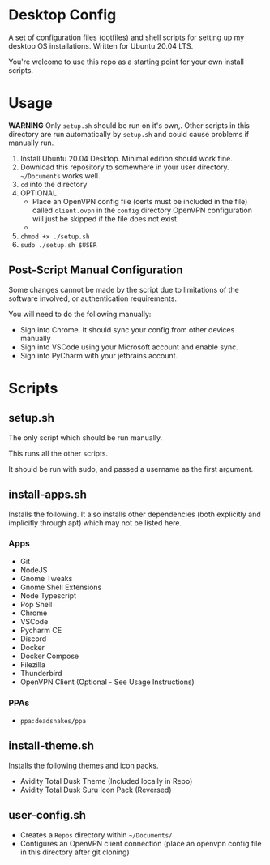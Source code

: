 # Desktop Config
A set of configuration files (dotfiles) and shell scripts for setting up my desktop OS installations. Written for Ubuntu 20.04 LTS.

You're welcome to use this repo as a starting point for your own install scripts.

# Usage
__WARNING__ Only `setup.sh` should be run on it's own,. 
Other scripts in this directory are run automatically by `setup.sh` and could cause problems if manually run.

1. Install Ubuntu 20.04 Desktop. Minimal edition should work fine.
2. Download this repository to somewhere in your user directory. `~/Documents` works well.
3. `cd` into the directory
4. OPTIONAL
    - Place an OpenVPN config file (certs must be included in the file) called `client.ovpn` in the `config` directory
    OpenVPN configuration will just be skipped if the file does not exist.
    - 
5. `chmod +x ./setup.sh`
6. `sudo ./setup.sh $USER`

## Post-Script Manual Configuration
Some changes cannot be made by the script due to limitations of the software involved, or authentication requirements. 

You will need to do the following manually:
- Sign into Chrome. It should sync your config from other devices manually
- Sign into VSCode using your Microsoft account and enable sync.
- Sign into PyCharm with your jetbrains account.

# Scripts
## setup.sh
The only script which should be run manually. 

This runs all the other scripts.

It should be run with sudo, and passed a username as the first argument.

## install-apps.sh
Installs the following. It also installs other dependencies (both explicitly and implicitly through apt)
which may not be listed here.
### Apps
- Git
- NodeJS
- Gnome Tweaks
- Gnome Shell Extensions
- Node Typescript
- Pop Shell
- Chrome
- VSCode
- Pycharm CE
- Discord
- Docker
- Docker Compose
- Filezilla
- Thunderbird
- OpenVPN Client (Optional - See Usage Instructions)
### PPAs
- `ppa:deadsnakes/ppa`


## install-theme.sh
Installs the following themes and icon packs.
- Avidity Total Dusk Theme (Included locally in Repo)
- Avidity Total Dusk Suru Icon Pack (Reversed)

## user-config.sh
- Creates a `Repos` directory within `~/Documents/`
- Configures an OpenVPN client connection (place an openvpn config file in this directory after git cloning)